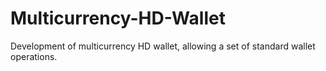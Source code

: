 # Multicurrency-HD-Wallet
Development of multicurrency HD wallet, allowing a set of standard wallet operations.
